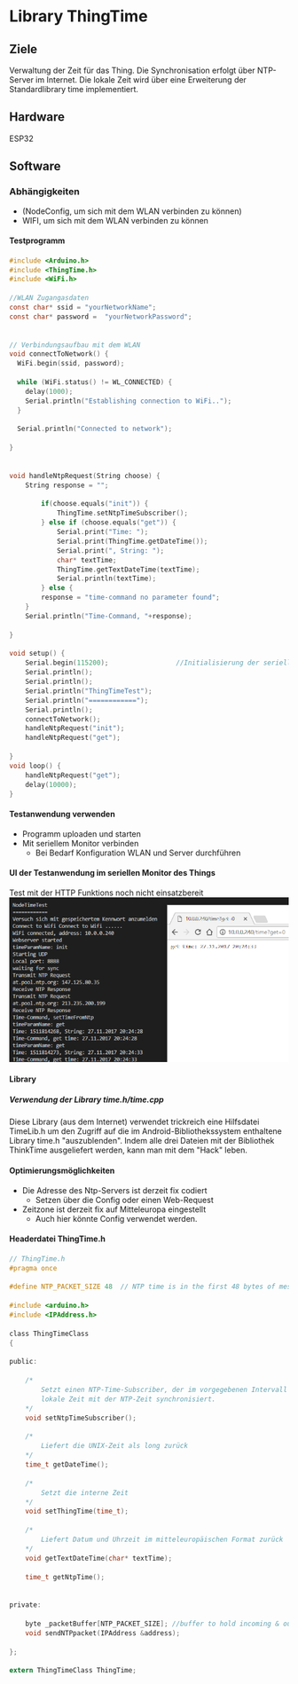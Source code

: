 # Library ThingTime

## Ziele

Verwaltung der Zeit für das Thing. Die Synchronisation erfolgt über NTP-Server im Internet. Die lokale Zeit wird über eine Erweiterung der Standardlibrary time implementiert.

## Hardware

ESP32

## Software

### Abhängigkeiten

- (NodeConfig, um sich mit dem WLAN verbinden zu können)
- WIFI, um sich mit dem WLAN verbinden zu können

#### Testprogramm

````c
#include <Arduino.h>
#include <ThingTime.h>
#include <WiFi.h>
 
//WLAN Zugangasdaten
const char* ssid = "yourNetworkName";
const char* password =  "yourNetworkPassword";
 

// Verbindungsaufbau mit dem WLAN
void connectToNetwork() {
  WiFi.begin(ssid, password);
 
  while (WiFi.status() != WL_CONNECTED) {
    delay(1000);
    Serial.println("Establishing connection to WiFi..");
  }
 
  Serial.println("Connected to network");
 
}


void handleNtpRequest(String choose) {
	String response = "";
	
		if(choose.equals("init")) {
			ThingTime.setNtpTimeSubscriber();
		} else if (choose.equals("get")) {
			Serial.print("Time: ");
			Serial.print(ThingTime.getDateTime());
			Serial.print(", String: ");
            char* textTime;
			ThingTime.getTextDateTime(textTime);
			Serial.println(textTime);
		} else {
		response = "time-command no parameter found";
	}
	Serial.println("Time-Command, "+response);
	
}

void setup() {
	Serial.begin(115200);                 //Initialisierung der seriellen Schnittstelle
	Serial.println();
	Serial.println();
	Serial.println("ThingTimeTest");
	Serial.println("============");
	Serial.println();
	connectToNetwork();
	handleNtpRequest("init");
	handleNtpRequest("get");

}
void loop() {
	handleNtpRequest("get"); 
	delay(10000);
}
````

#### Testanwendung verwenden

- Programm uploaden und starten
- Mit seriellem Monitor verbinden
	- Bei Bedarf Konfiguration WLAN und Server durchführen

#### UI der Testanwendung im seriellen Monitor des Things

Test mit der HTTP Funktions noch nicht einsatzbereit
![UI](images/ui.png)

#### Library

##### Verwendung der Library time.h/time.cpp

Diese Library (aus dem Internet) verwendet trickreich eine Hilfsdatei TimeLib.h um den Zugriff auf die im Android-Bibliothekssystem enthaltene Library time.h "auszublenden". Indem alle drei Dateien mit der Bibliothek ThinkTime ausgeliefert werden, kann man mit dem "Hack" leben.

#### Optimierungsmöglichkeiten

- Die Adresse des Ntp-Servers ist derzeit fix codiert
	- Setzen über die Config oder einen Web-Request
- Zeitzone ist derzeit fix auf Mitteleuropa eingestellt
	- Auch hier könnte Config verwendet werden.

#### Headerdatei ThingTime.h

````c
// ThingTime.h
#pragma once

#define NTP_PACKET_SIZE 48  // NTP time is in the first 48 bytes of message

#include <arduino.h>
#include <IPAddress.h>

class ThingTimeClass
{

public:

	/*
		Setzt einen NTP-Time-Subscriber, der im vorgegebenen Intervall die
		lokale Zeit mit der NTP-Zeit synchronisiert.
	*/
	void setNtpTimeSubscriber();
	
	/*
		Liefert die UNIX-Zeit als long zurück
	*/	
	time_t getDateTime();

	/*
		Setzt die interne Zeit
	*/
	void setThingTime(time_t);

	/*
		Liefert Datum und Uhrzeit im mitteleuropäischen Format zurück
	*/
	void getTextDateTime(char* textTime);

	time_t getNtpTime();


private:

	byte _packetBuffer[NTP_PACKET_SIZE]; //buffer to hold incoming & outgoing packets
	void sendNTPpacket(IPAddress &address);

};

extern ThingTimeClass ThingTime;
````
